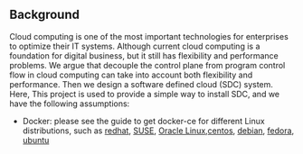 ## Background

Cloud computing is one of the most important technologies for enterprises to optimize their IT systems. Although current cloud computing is a foundation for digital business, but it still has flexibility and performance problems. We argue that decouple the control plane from program control flow in cloud computing can take into account both flexibility and performance. Then we design a software defined cloud (SDC) system. Here, This project is used to provide a simple way to install SDC, and we have the following assumptions:

- Docker: please see the guide to get docker-ce for different Linux distributions, such as [redhat](https://docs.docker.com/install/linux/docker-ee/rhel/), [SUSE](https://docs.docker.com/install/linux/docker-ee/suse/), [Oracle Linux](https://docs.docker.com/install/linux/docker-ee/oracle/),[centos](https://docs.docker.com/install/linux/docker-ce/centos/), [debian](https://docs.docker.com/install/linux/docker-ce/debian/), [fedora](https://docs.docker.com/install/linux/docker-ce/fedora/), [ubuntu](https://docs.docker.com/install/linux/docker-ce/ubuntu/)
